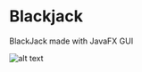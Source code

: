 # Blackjack
BlackJack made with JavaFX GUI

![alt text](https://github.com/kelby-amerson/BlackJack/classic-cards/pic/blackjack.PNG)
